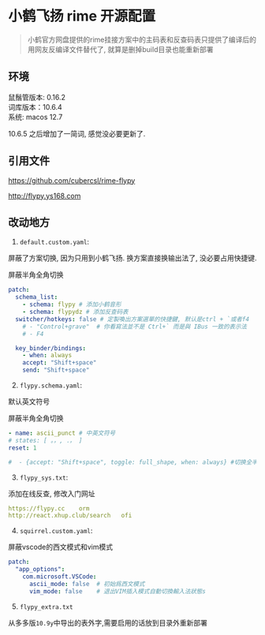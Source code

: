 # 小鹤飞扬 rime 开源配置

> 小鹤官方网盘提供的rime挂接方案中的主码表和反查码表只提供了编译后的
> 用网友反编译文件替代了, 就算是删掉build目录也能重新部署

## 环境

鼠鬚管版本: 0.16.2  
词库版本：10.6.4  
系统: macos 12.7  

10.6.5 之后增加了一简词, 感觉没必要更新了.

## 引用文件

https://github.com/cubercsl/rime-flypy

http://flypy.ys168.com

## 改动地方

1. `default.custom.yaml`: 

屏蔽了方案切换, 因为只用到小鹤飞扬. 换方案直接换输出法了, 没必要占用快捷键.

屏蔽半角全角切换

```yml
patch:
  schema_list:
    - schema: flypy # 添加小鹤音形
    - schema: flypydz # 添加反查码表
  switcher/hotkeys: false # 定製喚出方案選單的快捷鍵, 默认是ctrl + `或者f4
    # - "Control+grave"  # 你看寫法並不是 Ctrl+` 而是與 IBus 一致的表示法
    # - F4

  key_binder/bindings:
    - when: always
    accept: "Shift+space"
    send: "Shift+space"

```

2. `flypy.schema.yaml`: 

默认英文符号

屏蔽半角全角切换

```yaml
- name: ascii_punct # 中英文符号
# states: [ 。，, ．， ]
reset: 1

#  - {accept: "Shift+space", toggle: full_shape, when: always} #切换全半角
```

3. `flypy_sys.txt`:

添加在线反查, 修改入门网址

```yaml
https://flypy.cc	orm
http://react.xhup.club/search	ofi
```

4. `squirrel.custom.yaml`:

屏蔽vscode的西文模式和vim模式

```yaml
patch:
  "app_options":
    com.microsoft.VSCode:
      ascii_mode: false  # 初始爲西文模式
      vim_mode: false    # 退出VIM插入模式自動切換輸入法狀態s
```

5. `flypy_extra.txt`

从多多版`10.9y`中导出的表外字,需要启用的话放到目录外重新部署